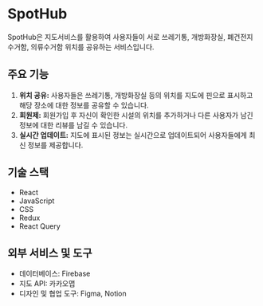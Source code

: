 # SpotHub

SpotHub은 지도서비스를 활용하여 사용자들이 서로 쓰레기통, 개방화장실, 폐건전지 수거함, 의류수거함 위치를 공유하는 서비스입니다.

## 주요 기능

1. **위치 공유:** 사용자들은 쓰레기통, 개방화장실 등의 위치를 지도에 핀으로 표시하고 해당 장소에 대한 정보를 공유할 수 있습니다.
2. **회원제:** 회원가입 후 자신이 확인한 시설의 위치를 추가하거나 다른 사용자가 남긴 정보에 대한 리뷰를 남길 수 있습니다.
3. **실시간 업데이트:** 지도에 표시된 정보는 실시간으로 업데이트되어 사용자들에게 최신 정보를 제공합니다.

## 기술 스택

- React
- JavaScript
- CSS
- Redux
- React Query

## 외부 서비스 및 도구

- 데이터베이스: Firebase
- 지도 API: 카카오맵
- 디자인 및 협업 도구: Figma, Notion

